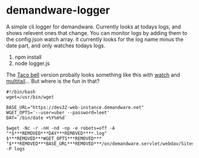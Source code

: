 # demandware-logger

A simple cli logger for demandware. Currently looks at todays logs, and shows relevent ones that change. You can monitor logs by adding them to the config.json watch array. it currently looks for the log name minus the date part, and only watches todays logs.

1. npm install
2. node logger.js



The [Taco bell](http://widgetsandshit.com/teddziuba/2010/10/taco-bell-programming.html) version probally looks something like this with [watch](https://linux.die.net/man/1/watch) and [multitail](https://linux.die.net/man/1/multitail)... But where is the fun in that?
```***REMOVED***r, engine='bash', count_lines***REMOVED***
#!/bin/bash
wget=/usr/bin/wget

BASE_URL="https://dev32-web-instance.demandware.net"
WGET_OPTS='--user=uber --password=leet'
DAY=`/bin/date +%Y%m%d`

$wget -Nc -r -nH -nd -np -e robots=off -A "*$***REMOVED***DAY***REMOVED****.log" $***REMOVED***WGET_OPTS***REMOVED*** "$***REMOVED***BASE_URL***REMOVED***/on/demandware.servlet/webdav/Sites/Logs" -P logs
```
